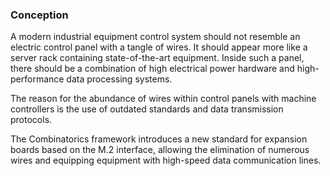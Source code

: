 ### Conception

A modern industrial equipment control system should not resemble an electric control panel with a tangle of wires. It
should appear more like a server rack containing state-of-the-art equipment. Inside such a panel, there should be a
combination of high electrical power hardware and high-performance data processing systems.

The reason for the abundance of wires within control panels with machine controllers is the use of outdated standards
and data transmission protocols.

The Combinatorics framework introduces a new standard for expansion boards based on the M.2
interface, allowing the elimination of numerous wires and equipping equipment with high-speed data communication lines.
